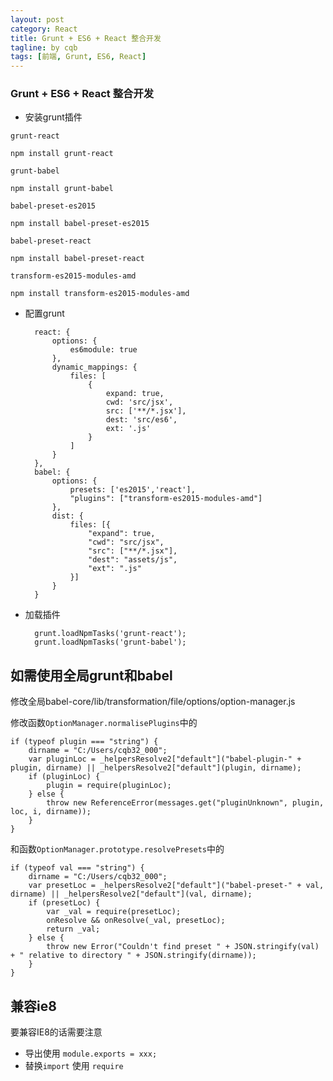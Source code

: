 ```yaml
---
layout: post
category: React
title: Grunt + ES6 + React 整合开发
tagline: by cqb
tags: [前端, Grunt, ES6, React]
---
```


### Grunt + ES6 + React 整合开发

- 安装grunt插件

`grunt-react`

	npm install grunt-react

`grunt-babel`

	npm install grunt-babel

`babel-preset-es2015`

	npm install babel-preset-es2015

`babel-preset-react`

	npm install babel-preset-react

`transform-es2015-modules-amd`

	npm install transform-es2015-modules-amd


- 配置grunt

		react: {
		    options: {
		        es6module: true
		    },
		    dynamic_mappings: {
		        files: [
		            {
		                expand: true,
		                cwd: 'src/jsx',
		                src: ['**/*.jsx'],
		                dest: 'src/es6',
		                ext: '.js'
		            }
		        ]
		    }
		},
		babel: {
		    options: {
		        presets: ['es2015','react'],
		        "plugins": ["transform-es2015-modules-amd"]
		    },
		    dist: {
		        files: [{
		            "expand": true,
		            "cwd": "src/jsx",
		            "src": ["**/*.jsx"],
		            "dest": "assets/js",
		            "ext": ".js"
		        }]
		    }
		}


- 加载插件


		grunt.loadNpmTasks('grunt-react');
		grunt.loadNpmTasks('grunt-babel');


## 如需使用全局grunt和babel

修改全局babel-core/lib/transformation/file/options/option-manager.js

修改函数`OptionManager.normalisePlugins`中的


	if (typeof plugin === "string") {
		dirname = "C:/Users/cqb32_000";
		var pluginLoc = _helpersResolve2["default"]("babel-plugin-" + plugin, dirname) || _helpersResolve2["default"](plugin, dirname);
		if (pluginLoc) {
			plugin = require(pluginLoc);
		} else {
			throw new ReferenceError(messages.get("pluginUnknown", plugin, loc, i, dirname));
		}
	}

和函数`OptionManager.prototype.resolvePresets`中的
	
	if (typeof val === "string") {
		dirname = "C:/Users/cqb32_000";
		var presetLoc = _helpersResolve2["default"]("babel-preset-" + val, dirname) || _helpersResolve2["default"](val, dirname);
		if (presetLoc) {
			var _val = require(presetLoc);
			onResolve && onResolve(_val, presetLoc);
			return _val;
		} else {
			throw new Error("Couldn't find preset " + JSON.stringify(val) + " relative to directory " + JSON.stringify(dirname));
		}
	}


## 兼容ie8

要兼容IE8的话需要注意

- 导出使用 `module.exports = xxx;`
- 替换`import` 使用 `require`